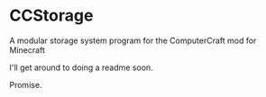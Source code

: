 # CCStorage
A modular storage system program for the ComputerCraft mod for Minecraft

I'll get around to doing a readme soon.

Promise.
